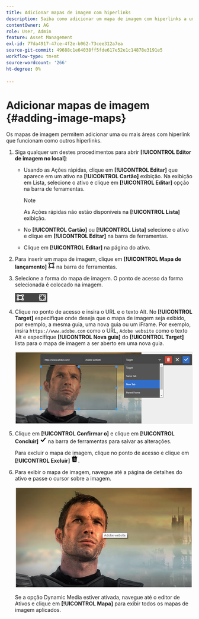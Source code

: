 ```yaml
---
title: Adicionar mapas de imagem com hiperlinks
description: Saiba como adicionar um mapa de imagem com hiperlinks a uma imagem.
contentOwner: AG
role: User, Admin
feature: Asset Management
exl-id: 77da4917-47ce-4f2e-b062-73cee312a7ea
source-git-commit: 49688c1e64038ff5fde617e52e1c14878e3191e5
workflow-type: tm+mt
source-wordcount: '266'
ht-degree: 0%

---
```


# Adicionar mapas de imagem {#adding-image-maps}

Os mapas de imagem permitem adicionar uma ou mais áreas com hiperlink que funcionam como outros hiperlinks.

1. Siga qualquer um destes procedimentos para abrir **[!UICONTROL Editor de imagem no local]**:

   * Usando as Ações rápidas, clique em **[!UICONTROL Editar]** que aparece em um ativo na **[!UICONTROL Cartão]** exibição. Na exibição em Lista, selecione o ativo e clique em **[!UICONTROL Editar]** opção na barra de ferramentas.

     >[!NOTE]
     >
     >As Ações rápidas não estão disponíveis na **[!UICONTROL Lista]** exibição.

   * No **[!UICONTROL Cartão]** ou **[!UICONTROL Lista]** selecione o ativo e clique em **[!UICONTROL Editar]** na barra de ferramentas.
   * Clique em **[!UICONTROL Editar]** na página do ativo.

1. Para inserir um mapa de imagem, clique em **[!UICONTROL Mapa de lançamento]** ![mapa de imagem](assets/do-not-localize/image-map-icon.png) na barra de ferramentas.
1. Selecione a forma do mapa de imagem. O ponto de acesso da forma selecionada é colocado na imagem.

   ![chlimage_1-422](assets/chlimage_1-422.png)

1. Clique no ponto de acesso e insira o URL e o texto Alt. No **[!UICONTROL Target]** especifique onde deseja que o mapa de imagem seja exibido, por exemplo, a mesma guia, uma nova guia ou um iFrame. Por exemplo, insira `https://www.adobe.com` como o URL, `Adobe website` como o texto Alt e especifique **[!UICONTROL Nova guia]** do **[!UICONTROL Target]** lista para o mapa de imagem a ser aberto em uma nova guia.

   ![chlimage_1-423](assets/chlimage_1-423.png)

1. Clique em **[!UICONTROL Confirmar o]** e clique em **[!UICONTROL Concluir]** ![selecionar verificação concluída](assets/do-not-localize/check-ok-done-icon.png) na barra de ferramentas para salvar as alterações.

   Para excluir o mapa de imagem, clique no ponto de acesso e clique em **[!UICONTROL Excluir]** ![excluir](assets/do-not-localize/delete-solid-line.png).

1. Para exibir o mapa de imagem, navegue até a página de detalhes do ativo e passe o cursor sobre a imagem.

   ![chlimage_1-426](assets/chlimage_1-426.png)

   Se a opção Dynamic Media estiver ativada, navegue até o editor de Ativos e clique em **[!UICONTROL Mapa]** para exibir todos os mapas de imagem aplicados.
